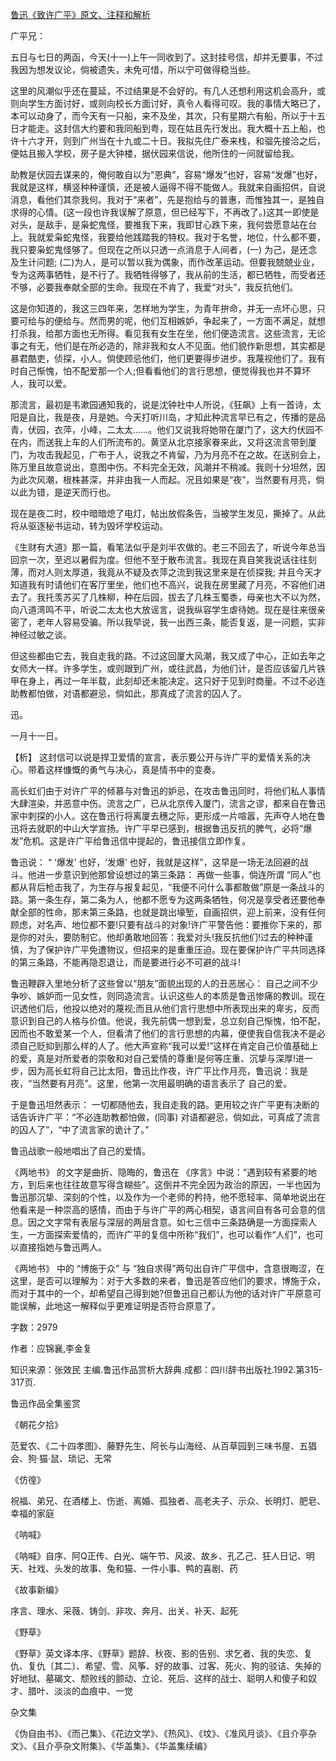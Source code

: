 [鲁迅《致许广平》原文、注释和解析](https://www.vrrw.net/wx/9441.html)

广平兄：

五日与七日的两函，今天(十一)上午一同收到了。这封挂号信，却并无要事，不过我因为想发议论，倘被遗失，未免可惜，所以宁可做得稳当些。

这里的风潮似乎还在蔓延，不过结果是不会好的。有几人还想利用这机会高升，或则向学生方面讨好，或则向校长方面讨好，真令人看得可叹。我的事情大略已了，本可以动身了，而今天有一只船，来不及坐，其次，只有星期六有船，所以于十五日才能走。这封信大约要和我同船到粤，现在姑且先行发出。我大概十五上船，也许十六才开，则到广州当在十九或二十日。我拟先住广泰来栈，和骝先接洽之后，便姑且搬入学校，房子是大钟楼，据伏园来信说，他所住的一间就留给我。

助教是伏园去谋来的，俺何敢自以为“恩典”，容易“爆发”也好，容易“发爆”也好，我就是这样，横竖种种谨慎，还是被人逼得不得不能做人。我就来自画招供，自说消息，看他们其奈我何。我对于“来者”，先是抱给与的普惠，而惟独其一，是独自求得的心情。(这一段也许我误解了原意，但已经写下，不再改了。)这其一即使是对头，是敌手，是枭蛇鬼怪，要推我下来，我即甘心跌下来，我何尝愿意站在台上。我就爱枭蛇鬼怪，我要给他践踏我的特权。我对于名誉，地位，什么都不要，我只要枭蛇鬼怪够了。但现在之所以只透一点消息于人间者，(一) 为己，是还念及生计问题; (二)为人，是可以暂以我为偶象，而作改革运动。但要我兢兢业业，专为这两事牺牲，是不行了。我牺牲得够了，我从前的生活，都已牺牲，而受者还不够，必要我奉献全部的生命。我现在不肯了，我爱“对头”，我反抗他们。

这是你知道的，我这三四年来，怎样地为学生，为青年拚命，并无一点坏心思，只要可给与的便给与。然而男的呢，他们互相嫉妒，争起来了，一方面不满足，就想打杀我，给那方面也无所得。看见我有女生在坐，他们便造流言。这些流言，无论事之有无，他们是在所必造的，除非我和女人不见面。他们貌作新思想，其实都是暴君酷吏，侦探，小人。倘使顾忌他们，他们更要得步进步。我蔑视他们了。我有时自己惭愧，怕不配爱那一个人;但看看他们的言行思想，便觉得我也并不算坏人，我可以爱。

那流言，最初是韦漱园通知我的，说是沈钟社中人所说，《狂飙》上有一首诗，太阳是自比，我是夜，月是她。今天打听川岛，才知此种流言早已有之，传播的是品青，伏园，衣萍，小峰，二太太……。他们又说我将她带在厦门了，这大约伏园不在内，而送我上车的人们所流布的。黄坚从北京接家眷来此，又将这流言带到厦门，为攻击我起见，广布于人，说我之不肯留，乃为月亮不在之故。在送别会上，陈万里且故意说出，意图中伤。不料完全无效，风潮并不稍减。我则十分坦然，因为此次风潮，根株甚深，并非由我一人而起。况且如果是“夜”，当然要有月亮，倘以此为错，是逆天而行也。

现在是夜二时，校中暗暗熄了电灯，帖出放假条告，当被学生发见，撕掉了。从此将从驱逐秘书运动，转为毁坏学校运动。

《生财有大道》那一篇，看笔法似乎是刘半农做的。老三不回去了，听说今年总当回京一次，至迟以暑假为度。但他不至于散布流言。我现在真自笑我说话往往刻薄，而对人则太厚道，我竟从不疑及衣萍之流到我这里来是在侦探我; 并且今天才知道我有时请他们在客厅里坐，他们也不高兴，说我在房里藏了月亮，不容他们进去了。我托羡苏买了几株柳，种在后园，拔去了几株玉蜀黍，母亲也大不以为然，向八道湾鸣不平，听说二太太也大放谣言，说我纵容学生虐待她。现在是往来很亲密了，老年人容易受骗。所以我早说，我一出西三条，能否复返，是一问题，实非神经过敏之谈。

但这些都由它去，我自走我的路。不过这回厦大风潮，我又成了中心，正如去年之女师大一样。许多学生，或则跟到广州，或往武昌，为他们计，是否应该留几片铁甲在身上，再过一年半载，此刻却还未能决定。这只好于见到时商量。不过不必连助教都怕做，对语都避忌，倘如此，那真成了流言的囚人了。

迅。

一月十一日。



【析】 这封信可以说是捍卫爱情的宣言，表示要公开与许广平的爱情关系的决心。带着这样慷慨的勇气与决心，真是情书中的变奏。

高长虹们由于对许广平的倾慕与对鲁迅的妒忌，在攻击鲁迅同时，将他们私人事情大肆渲染，并恶意中伤。流言之广，已从北京传入厦门，流言之谬，都来自在鲁迅家中刺探的小人。这在鲁迅行将离厦去穗之际，更形成一片喧嚣，先声夺人地在鲁迅将去就职的中山大学宣扬。许广平早已感到，根据鲁迅反抗的脾气，必将“爆发”危机。这是许广平给鲁迅信中提起的，鲁迅接信立即作复。

鲁迅说： “ ‘爆发’ 也好，‘发爆’ 也好，我就是这样”，这早是一场无法回避的战斗。他进一步意识到他那曾设想过的第三条路： 再做一些事，倘连所谓 “同人”也都从背后枪击我了，为生存与报复起见，“我便不问什么事都敢做”原是一条战斗的路。第一条生存，第二条为人，他都不愿专为这两条牺牲，何况是享受者还要他奉献全部的性命，那末第三条路，也就是跳出壕堑，自画招供，迎上前来，没有任何顾虑，对名声、地位都不要!只要有战斗的对象!许广平警告他：要推你下来的，那是你的对头，要防制它。他却勇敢地回答：我爱对头!我反抗他们!过去的种种谨慎，为了保护许广平免遭物议，但招来的是重重压迫。现在要保护许广平共同选择的第三条路，不能再隐忍退让，而是要进行必不可避的战斗!

鲁迅鞭辟入里地分析了这些曾以“朋友”面貌出现的人的丑恶居心： 自己之间不少争吵、嫉妒而一见女性，则同造流言。认识这些人的本质是鲁迅惨痛的教训。现在识透他们后，他投以绝对的蔑视;而且从他们言行思想中所表现出来的卑劣，反而意识到自己的人格与价值。他说，我先前偶一想到爱，总立刻自己惭愧，怕不配，因而也不敢爱某一个人，但看清了他们的言行思想的内幕，便使我自信我决不是必须自己贬抑到那么样的人了。他大声宣称“我可以爱!”这样在肯定自己价值基础上的爱，真是对所爱者的崇敬和对自己爱情的尊重!是何等庄重、沉挚与深厚!进一步，因为高长虹将自己比太阳，鲁迅比作夜，许广平比作月亮，鲁迅说：我是夜，“当然要有月亮”。这里，他第一次用最明确的语言表示了 自己的爱。

于是鲁迅坦然表示： 一切都随他去，我自走我的路。更用较之许广平更有决断的话告诉许广平：“不必连助教都怕做，(同事) 对语都避忌，倘如此，可真成了流言的囚人了”，“中了流言家的诡计了。”

鲁迅战歌一般地唱出了自己的爱情。

《两地书》 的文字是曲折、隐晦的，鲁迅在 《序言》中说：“遇到较有紧要的地方，到后来也往往故意写得含糊些”。这倒并不完全因为政治的原因，一半也因为鲁迅那沉挚、深刻的个性，以及作为一个老师的矜持，他不愿轻率、简单地说出在他看来是一种崇高的感情，而由于与许广平的两心相契，语言间自有各可会意的信息。因之文字常有表层与深层的两层含意。如七三信中三条路确是一方面探索人生，一方面探索爱情的，而许广平的复信中所称“我们”，也可以看作“人们”，也可以直接指她与鲁迅两人。

《两地书》 中的 “博施于众” 与 “独自求得”两句出自许广平信中，含意很晦涩，在这里，是否可以理解为：对于大多数的来者，鲁迅是答应他们的要求，博施于众，而对于其中的一个，却希望自己得到她?但鲁迅自己都认为他的话对许广平原意可能误解，此地这一解释似乎更难证明是否符合原意了。

字数：2979

作者：应锦襄,李金复

知识来源：张效民 主编.鲁迅作品赏析大辞典.成都：四川辞书出版社.1992.第315-317页.

鲁迅作品全集鉴赏

《朝花夕拾》

范爱农、《二十四孝图》、藤野先生、阿长与山海经、从百草园到三味书屋、五猖会、狗·猫·鼠、琐记、无常

《仿徨》

祝福、弟兄、在酒楼上、伤逝、离婚、孤独者、高老夫子、示众、长明灯、肥皂、幸福的家庭

《呐喊》

《呐喊》自序、阿Q正传、白光、端午节、风波、故乡、孔乙己、狂人日记、明天、社戏、头发的故事、兔和猫、一件小事、鸭的喜剧、药

《故事新编》

序言、理水、采薇、铸剑、非攻、奔月、出关、补天、起死

《野草》

《野草》英文译本序、《野草》题辞、秋夜、影的告别、求乞者、我的失恋、复仇、复仇〔其二〕、希望、雪、风筝、好的故事、过客、死火、狗的驳诘、失掉的好地狱、墓碣文、颓败线的颤动、立论、死后、这样的战士、聪明人和傻子和奴才、腊叶、淡淡的血痕中、一觉

杂文集

《伪自由书》、《而己集》、《花边文学》、《热风》、《坟》、《准风月谈》、《且介亭杂文》、《且介亭杂文附集》、《华盖集》、《华盖集续编》

